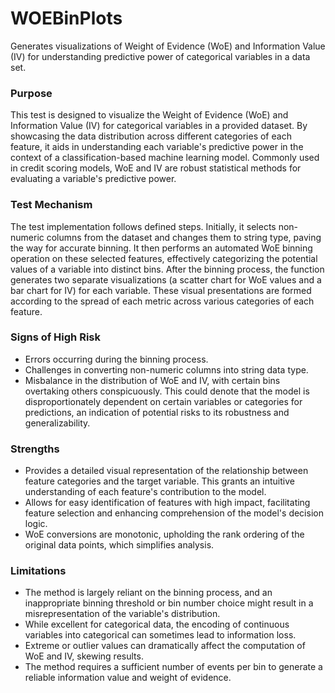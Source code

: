 # WOEBinPlots

Generates visualizations of Weight of Evidence (WoE) and Information Value (IV) for understanding predictive power
of categorical variables in a data set.

### Purpose

This test is designed to visualize the Weight of Evidence (WoE) and Information Value (IV) for categorical
variables in a provided dataset. By showcasing the data distribution across different categories of each feature,
it aids in understanding each variable's predictive power in the context of a classification-based machine learning
model. Commonly used in credit scoring models, WoE and IV are robust statistical methods for evaluating a
variable's predictive power.

### Test Mechanism

The test implementation follows defined steps. Initially, it selects non-numeric columns from the dataset and
changes them to string type, paving the way for accurate binning. It then performs an automated WoE binning
operation on these selected features, effectively categorizing the potential values of a variable into distinct
bins. After the binning process, the function generates two separate visualizations (a scatter chart for WoE values
and a bar chart for IV) for each variable. These visual presentations are formed according to the spread of each
metric across various categories of each feature.

### Signs of High Risk

- Errors occurring during the binning process.
- Challenges in converting non-numeric columns into string data type.
- Misbalance in the distribution of WoE and IV, with certain bins overtaking others conspicuously. This could
denote that the model is disproportionately dependent on certain variables or categories for predictions, an
indication of potential risks to its robustness and generalizability.

### Strengths

- Provides a detailed visual representation of the relationship between feature categories and the target variable.
This grants an intuitive understanding of each feature's contribution to the model.
- Allows for easy identification of features with high impact, facilitating feature selection and enhancing
comprehension of the model's decision logic.
- WoE conversions are monotonic, upholding the rank ordering of the original data points, which simplifies analysis.

### Limitations

- The method is largely reliant on the binning process, and an inappropriate binning threshold or bin number choice
might result in a misrepresentation of the variable's distribution.
- While excellent for categorical data, the encoding of continuous variables into categorical can sometimes lead to
information loss.
- Extreme or outlier values can dramatically affect the computation of WoE and IV, skewing results.
- The method requires a sufficient number of events per bin to generate a reliable information value and weight of
evidence.